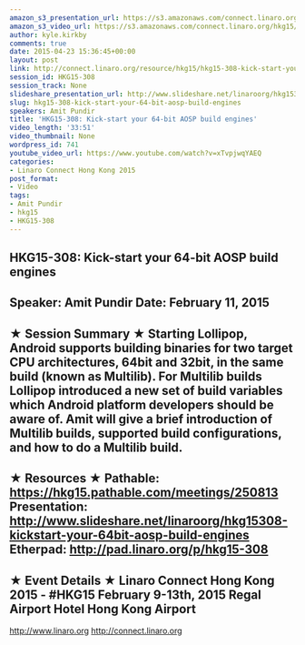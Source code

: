 ```yaml
---
amazon_s3_presentation_url: https://s3.amazonaws.com/connect.linaro.org/hkg15/Videos/02-11-Wednesday/HKG15-308.pdf
amazon_s3_video_url: https://s3.amazonaws.com/connect.linaro.org/hkg15/Videos/02-11-Wednesday/HKG15-308+Kick-start+your+64-bit+AOSP+build+engines.mp4
author: kyle.kirkby
comments: true
date: 2015-04-23 15:36:45+00:00
layout: post
link: http://connect.linaro.org/resource/hkg15/hkg15-308-kick-start-your-64-bit-aosp-build-engines/
session_id: HKG15-308
session_track: None
slideshare_presentation_url: http://www.slideshare.net/linaroorg/hkg15308-kickstart-your-64bit-aosp-build-engines
slug: hkg15-308-kick-start-your-64-bit-aosp-build-engines
speakers: Amit Pundir
title: 'HKG15-308: Kick-start your 64-bit AOSP build engines'
video_length: '33:51'
video_thumbnail: None
wordpress_id: 741
youtube_video_url: https://www.youtube.com/watch?v=xTvpjwqYAEQ
categories:
- Linaro Connect Hong Kong 2015
post_format:
- Video
tags:
- Amit Pundir
- hkg15
- HKG15-308
---
```


HKG15-308: Kick-start your 64-bit AOSP build engines 
--------------------------------------------------- 
Speaker: Amit Pundir 
Date: February 11, 2015 
--------------------------------------------------- 
★ Session Summary ★ 
Starting Lollipop, Android supports building binaries for two target CPU architectures, 64bit and 32bit, in the same build (known as Multilib). For Multilib builds Lollipop introduced a new set of build variables which Android platform developers should be aware of. Amit will give a brief introduction of Multilib builds, supported build configurations, and how to do a Multilib build. 
-------------------------------------------------- 
★ Resources ★ 
Pathable: https://hkg15.pathable.com/meetings/250813 
Presentation:   http://www.slideshare.net/linaroorg/hkg15308-kickstart-your-64bit-aosp-build-engines
Etherpad: http://pad.linaro.org/p/hkg15-308 
--------------------------------------------------- 
★ Event Details ★ 
Linaro Connect Hong Kong 2015 - #HKG15 
February 9-13th, 2015 
Regal Airport Hotel Hong Kong Airport 
--------------------------------------------------- 
http://www.linaro.org 
http://connect.linaro.org
